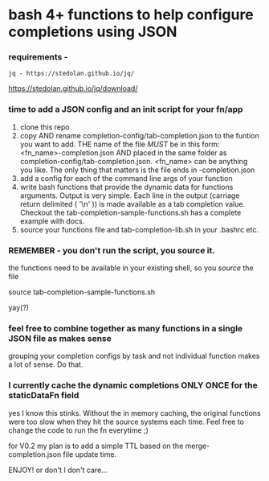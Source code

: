 # bash 4+ functions to help configure <TAB> completions using JSON

### requirements -

    jq - https://stedolan.github.io/jq/

https://stedolan.github.io/jq/download/

### time to add a JSON config and an init script for your fn/app

1. clone this repo
2. copy AND rename completion-config/tab-completion.json to the funtion you want to add. THE name of the file _MUST_ be in this form: <fn_name>-completion.json AND placed in the same folder as completion-config/tab-completion.json. <fn_name> can be anything you like. The only thing that matters is the file ends in -completion.json
3. add a config for each of the command line args of your function
4. write bash functions that provide the dynamic data for functions arguments. Output is very simple. Each line in the output (carriage return delimited ( '\n' )) is made available as a tab completion value. Checkout the tab-completion-sample-functions.sh has a complete example with docs.
5. source your functions file and tab-completion-lib.sh in your .bashrc etc.

### REMEMBER - you don't run the script, you source it.

the functions need to be available in your existing shell, so you _source_ the file

source tab-completion-sample-functions.sh

yay(?)

### feel free to combine together as many functions in a single JSON file as makes sense

grouping your completion configs by task and not individual function makes a lot of sense. Do that.

### I currently cache the dynamic completions ONLY ONCE for the staticDataFn field

yes I know this stinks. Without the in memory caching, the original functions were too slow when they hit the source systems each time.  Feel free to change the code to run the fn everytime ;) 

for V0.2 my plan is to add a simple TTL based on the merge-completion.json file update time.


ENJOY! or don't I don't care...
